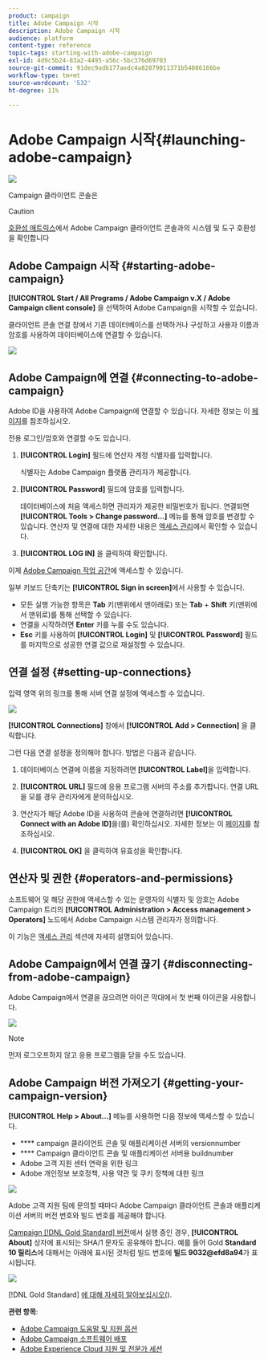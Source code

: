 ```yaml
---
product: campaign
title: Adobe Campaign 시작
description: Adobe Campaign 시작
audience: platform
content-type: reference
topic-tags: starting-with-adobe-campaign
exl-id: 4d9c5b24-83a2-4495-a56c-5bc376d69703
source-git-commit: 91dec9adb177aedc4a82879011371b54886166be
workflow-type: tm+mt
source-wordcount: '532'
ht-degree: 11%

---
```


# Adobe Campaign 시작{#launching-adobe-campaign}

![](../../assets/v7-only.svg)

Campaign 클라이언트 콘솔은

>[!CAUTION]
>
>[호환성 매트릭스](../../rn/using/compatibility-matrix.md#ClientConsoleoperatingsystems)에서 Adobe Campaign 클라이언트 콘솔과의 시스템 및 도구 호환성을 확인합니다

## Adobe Campaign 시작 {#starting-adobe-campaign}

**[!UICONTROL Start / All Programs / Adobe Campaign v.X / Adobe Campaign client console]** 을 선택하여 Adobe Campaign을 시작할 수 있습니다.

클라이언트 콘솔 연결 창에서 기존 데이터베이스를 선택하거나 구성하고 사용자 이름과 암호를 사용하여 데이터베이스에 연결할 수 있습니다.

![](assets/acc-logon.png)

## Adobe Campaign에 연결 {#connecting-to-adobe-campaign}

Adobe ID을 사용하여 Adobe Campaign에 연결할 수 있습니다. 자세한 정보는 이 [페이지](../../integrations/using/about-adobe-id.md)를 참조하십시오.

전용 로그인/암호와 연결할 수도 있습니다.

1. **[!UICONTROL Login]** 필드에 연산자 계정 식별자를 입력합니다.

   식별자는 Adobe Campaign 플랫폼 관리자가 제공합니다.

1. **[!UICONTROL Password]** 필드에 암호를 입력합니다.

   데이터베이스에 처음 액세스하면 관리자가 제공한 비밀번호가 됩니다. 연결되면 **[!UICONTROL Tools > Change password...]** 메뉴를 통해 암호를 변경할 수 있습니다. 연산자 및 연결에 대한 자세한 내용은 [액세스 관리](../../platform/using/access-management.md)에서 확인할 수 있습니다.

1. **[!UICONTROL LOG IN]** 을 클릭하여 확인합니다.<!--You can also press the **Enter** key to launch connection.-->

이제 [Adobe Campaign 작업 공간](../../platform/using/adobe-campaign-workspace.md)에 액세스할 수 있습니다.

일부 키보드 단축키는 **[!UICONTROL Sign in screen]**&#x200B;에서 사용할 수 있습니다.
* 모든 실행 가능한 항목은 **Tab** 키(맨위에서 맨아래로) 또는 **Tab** + **Shift** 키(맨위에서 맨위로)를 통해 선택할 수 있습니다.
* 연결을 시작하려면 **Enter** 키를 누를 수도 있습니다.
* **Esc** 키를 사용하여 **[!UICONTROL Login]** 및 **[!UICONTROL Password]** 필드를 마지막으로 성공한 연결 값으로 재설정할 수 있습니다.

## 연결 설정 {#setting-up-connections}

입력 영역 위의 링크를 통해 서버 연결 설정에 액세스할 수 있습니다.

![](assets/s_ncs_user_connections_management.png)

**[!UICONTROL Connections]** 창에서 **[!UICONTROL Add > Connection]** 을 클릭합니다.

그런 다음 연결 설정을 정의해야 합니다. 방법은 다음과 같습니다.

1. 데이터베이스 연결에 이름을 지정하려면 **[!UICONTROL Label]**&#x200B;을 입력합니다.

1. **[!UICONTROL URL]** 필드에 응용 프로그램 서버의 주소를 추가합니다. 연결 URL을 모를 경우 관리자에게 문의하십시오.

1. 연산자가 해당 Adobe ID을 사용하여 콘솔에 연결하려면 **[!UICONTROL Connect with an Adobe ID]**&#x200B;을(를) 확인하십시오. 자세한 정보는 이 [페이지](../../integrations/using/about-adobe-id.md)를 참조하십시오.

1. **[!UICONTROL OK]** 을 클릭하여 유효성을 확인합니다.

## 연산자 및 권한 {#operators-and-permissions}

소프트웨어 및 해당 권한에 액세스할 수 있는 운영자의 식별자 및 암호는 Adobe Campaign 트리의 **[!UICONTROL Administration > Access management > Operators]** 노드에서 Adobe Campaign 시스템 관리자가 정의합니다.

이 기능은 [액세스 관리](../../platform/using/access-management.md) 섹션에 자세히 설명되어 있습니다.

## Adobe Campaign에서 연결 끊기 {#disconnecting-from-adobe-campaign}

Adobe Campaign에서 연결을 끊으려면 아이콘 막대에서 첫 번째 아이콘을 사용합니다.

![](assets/s_ncs_user_deconnexion.png)

>[!NOTE]
>
>먼저 로그오프하지 않고 응용 프로그램을 닫을 수도 있습니다.

## Adobe Campaign 버전 가져오기 {#getting-your-campaign-version}

**[!UICONTROL Help > About...]** 메뉴를 사용하면 다음 정보에 액세스할 수 있습니다.

* **** campaign 클라이언트 콘솔 및 애플리케이션 서버의 versionnumber
* **** Campaign 클라이언트 콘솔 및 애플리케이션 서버용 buildnumber
* Adobe 고객 지원 센터 연락을 위한 링크
* Adobe 개인정보 보호정책, 사용 약관 및 쿠키 정책에 대한 링크

![](assets/about-acc.png)

Adobe 고객 지원 팀에 문의할 때마다 Adobe Campaign 클라이언트 콘솔과 애플리케이션 서버의 버전 번호와 빌드 번호를 제공해야 합니다.

[Campaign [!DNL Gold Standard] 버전](../../rn/using/gold-standard.md)에서 실행 중인 경우, **[!UICONTROL About]** 상자에 표시되는 SHA/1 문자도 공유해야 합니다. 예를 들어 Gold **Standard 10 릴리스**&#x200B;에 대해서는 아래에 표시된 것처럼 빌드 번호에 **빌드 9032@efd8a94**&#x200B;가 표시됩니다.

![](assets/about-acc-gs.png)

[!DNL Gold Standard] [에 대해 자세히 알아보십시오(](../../rn/using/gs-overview.md)).

**관련 항목**:

* [Adobe Campaign 도움말 및 지원 옵션](../../support.md)
* [Adobe Campaign 소프트웨어 배포](https://experience.adobe.com/#/downloads/content/software-distribution/ko/campaign.html)
* [Adobe Experience Cloud 지원 및 전문가 세션](https://helpx.adobe.com/kr/enterprise/admin-guide.html/enterprise/using/support-for-experience-cloud.ug.html)
